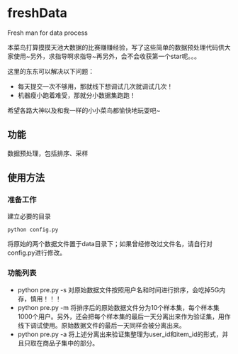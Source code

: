 # freshData
Fresh man for data process

本菜鸟打算摸摸天池大数据的比赛赚赚经验，写了这些简单的数据预处理代码供大家使用~另外，求指导啊求指导~再另外，会不会收获第一个star呢。。。

这里的东东可以解决以下问题：

+ 每天提交一次不够用，那就线下想调试几次就调试几次！
+ 机器瘦小跑着难受，那就分小数据集跑跑！

希望各路大神以及和我一样的小小菜鸟都愉快地玩耍吧~

## 功能
数据预处理，包括排序、采样

## 使用方法
### 准备工作
建立必要的目录

```
python config.py
```

将原始的两个数据文件置于data目录下；如果曾经修改过文件名，请自行对config.py进行修改。


### 功能列表

+ python pre.py -s 对原始数据文件按照用户名和时间进行排序，会吃掉5G内存，慎用！！！
+ python pre.py -m 将排序后的原始数据文件分为10个样本集，每个样本集1000个用户。另外，还会把每个样本集的最后一天分离出来作为验证集，用作线下调试使用。原始数据文件的最后一天同样会被分离出来。
+ python pre.py -a 将上述分离出来验证集整理为user_id和item_id的形式，并且只取在商品子集中的部分。




